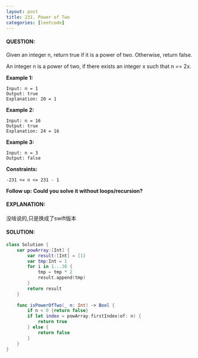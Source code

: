 ```yaml
---
layout: post
title: 231. Power of Two
categories: [leetcode]
---
```

#### QUESTION:
Given an integer n, return true if it is a power of two. Otherwise, return false.

An integer n is a power of two, if there exists an integer x such that n == 2x.

 

__Example 1:__
```
Input: n = 1
Output: true
Explanation: 20 = 1
```
__Example 2:__
```
Input: n = 16
Output: true
Explanation: 24 = 16
```
__Example 3:__
```
Input: n = 3
Output: false
``` 

__Constraints:__
```
-231 <= n <= 231 - 1
``` 

__Follow up: Could you solve it without loops/recursion?__
#### EXPLANATION:
没啥说的,只是换成了swift版本
#### SOLUTION:
```swift
class Solution {
    var powArray:[Int] {
        var result:[Int] = [1]
        var tmp:Int = 1
        for i in 1...30 {
            tmp = tmp * 2
            result.append(tmp)
        }
        return result
    }
    
    func isPowerOfTwo(_ n: Int) -> Bool {
        if n < 0 {return false}
        if let index = powArray.firstIndex(of: n) {
            return true
        } else {
            return false
        }
    }
}
```
